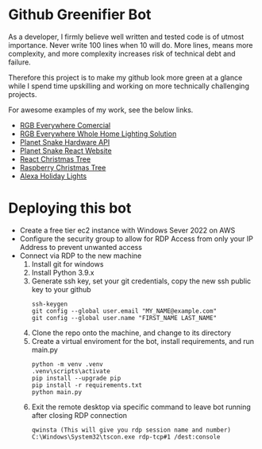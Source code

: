# Github Greenifier Bot

As a developer, I firmly believe well written and tested code is of utmost importance. Never write 100 lines when 10 will do. More lines, means more complexity, and more complexity increases risk of technical debt and failure. 

Therefore this project is to make my github look more green at a glance while I spend time upskilling and working on more technically challenging projects.

For awesome examples of my work, see the below links.
 - <a href="https://www.youtube.com/watch?v=1xCQsEJd7FI">RGB Everywhere Comercial</a>
 - <a href="https://github.com/sagacious-solutions/rgb-everywhere-web-interface">RGB Everywhere Whole Home Lighting Solution</a>
 - <a href="https://github.com/sagacious-solutions/Planet-Snake-HardwareAPI">Planet Snake Hardware API</a>
 - <a href="https://github.com/sagacious-solutions/planet-snake-website">Planet Snake React Website</a>
 - <a href="https://github.com/sagacious-solutions/react-christmas-tree">React Christmas Tree</a>
 - <a href="https://github.com/sagacious-solutions/raspberry-xmas-tree">Raspberry Christmas Tree</a>
 - <a href="https://github.com/sagacious-solutions/alexa-holiday-lights">Alexa Holiday Lights</a>

# Deploying this bot

 - Create a free tier ec2 instance with Windows Sever 2022 on AWS 
 - Configure the security group to allow for RDP Access from only your IP Address to prevent unwanted access
 - Connect via RDP to the new machine
   1) Install git for windows
   2) Install Python 3.9.x
   3) Generate ssh key, set your git credentials, copy the new ssh public key to your github
       ```
       ssh-keygen
       git config --global user.email "MY_NAME@example.com"
       git config --global user.name "FIRST_NAME LAST_NAME"
       ```
   4) Clone the repo onto the machine, and change to its directory
   5) Create a virtual enviroment for the bot, install requirements, and run main.py
        ```
        python -m venv .venv
        .venv\scripts\activate
        pip install --upgrade pip
        pip install -r requirements.txt
        python main.py
        ```
   6) Exit the remote desktop via specific command to leave bot running after closing RDP connection
        ```
        qwinsta (This will give you rdp session name and number)
        C:\Windows\System32\tscon.exe rdp-tcp#1 /dest:console        
        ```
   
 
 
